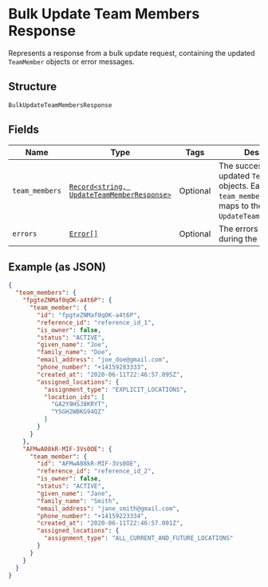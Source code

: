 
# Bulk Update Team Members Response

Represents a response from a bulk update request, containing the updated `TeamMember` objects or error messages.

## Structure

`BulkUpdateTeamMembersResponse`

## Fields

| Name | Type | Tags | Description |
|  --- | --- | --- | --- |
| `team_members` | [`Record<string, UpdateTeamMemberResponse>`](/doc/models/update-team-member-response.md) | Optional | The successfully updated `TeamMember` objects. Each key is the `team_member_id` that maps to the `UpdateTeamMemberRequest`. |
| `errors` | [`Error[]`](/doc/models/error.md) | Optional | The errors that occurred during the request. |

## Example (as JSON)

```json
{
  "team_members": {
    "fpgteZNMaf0qOK-a4t6P": {
      "team_member": {
        "id": "fpgteZNMaf0qOK-a4t6P",
        "reference_id": "reference_id_1",
        "is_owner": false,
        "status": "ACTIVE",
        "given_name": "Joe",
        "family_name": "Doe",
        "email_address": "joe_doe@gmail.com",
        "phone_number": "+14159283333",
        "created_at": "2020-06-11T22:46:57.095Z",
        "assigned_locations": {
          "assignment_type": "EXPLICIT_LOCATIONS",
          "location_ids": [
            "GA2Y9HSJ8KRYT",
            "YSGH2WBKG94QZ"
          ]
        }
      }
    },
    "AFMwA08kR-MIF-3Vs0OE": {
      "team_member": {
        "id": "AFMwA08kR-MIF-3Vs0OE",
        "reference_id": "reference_id_2",
        "is_owner": false,
        "status": "ACTIVE",
        "given_name": "Jane",
        "family_name": "Smith",
        "email_address": "jane_smith@gmail.com",
        "phone_number": "+14159223334",
        "created_at": "2020-06-11T22:46:57.001Z",
        "assigned_locations": {
          "assignment_type": "ALL_CURRENT_AND_FUTURE_LOCATIONS"
        }
      }
    }
  }
}
```

